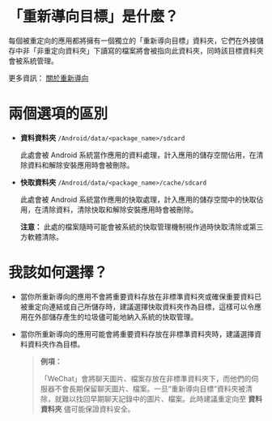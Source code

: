 # 「重新導向目標」是什麼？

每個被重定向的應用都將擁有一個獨立的「重新導向目標」資料夾，它們在外接儲存中非「非重定向資料夾」下讀寫的檔案將會被指向此資料夾，同時該目標資料夾會被系統管理。

更多資訊： [關於重新導向](https://rikka.app/storage_redirect/docs/zh-TW/?doc=關於重新導向)

# 兩個選項的區別

- **資料資料夾** `/Android/data/<package_name>/sdcard`
  
  此處會被 Android 系統當作應用的資料處理，計入應用的儲存空間佔用，在清除資料和解除安裝應用時會被刪除。

- **快取資料夾** `/Android/data/<package_name>/cache/sdcard`
  
  此處會被 Android 系統當作應用的快取處理，計入應用的儲存空間中的快取佔用，在清除資料，清除快取和解除安裝應用時會被刪除。
  
  **注意：** 此處的檔案隨時可能會被系統的快取管理機制視作過時快取清除或第三方軟體清除。

# 我該如何選擇？

- 當你所重新導向的應用不會將重要資料存放在非標準資料夾或確保重要資料已被重定向連結或自己所儲存時，建議選擇快取資料夾作為目標，這樣可以令應用在外部儲存產生的垃圾儘可能地納入系統的快取管理。

- 當你所重新導向的應用可能會將重要資料存放在非標準資料夾時，建議選擇資料資料夾作為目標。

  > **例項：**
  > 
  > 「WeChat」會將聊天圖片、檔案存放在非標準資料夾下，而他們的伺服器不會長期保留聊天圖片、檔案。一旦“重新導向目標”資料夾被清除，就難以找回早期聊天記錄中的圖片、檔案。此時建議重定向至 **資料資料夾** 儘可能保證資料安全。
